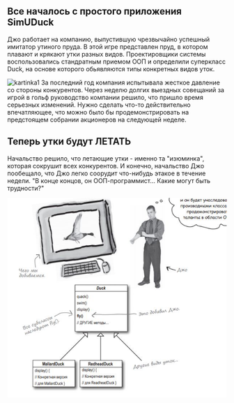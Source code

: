 ## Все началось с простого приложения SimUDuck

Джо работает на компанию, выпустившую чрезвычайно успешный имитатор утиного пруда. В этой игре представлен пруд, в котором плавают и крякают утки разных видов. Проектировщики системы воспользовались стандратным приемом ООП и определили суперкласс Duck, на основе которого обьявляются типы конкретных видов уток.


![kartinka1]()
За последний год компания испытывала жесткое давление со стороны конкурентов. Через неделю долгих выездных совещаний за игрой в гольф руководство компании решило, что пришло время серьезных изменений. Нужно сделать что-то действительно впечатляющее, что можно было бы продемонстрировать на предстоящем собрании акционеров на следующей неделе.


## Теперь утки будут ЛЕТАТЬ
Начальство решило, что летающие утки - именно та "изюминка", которая сокрушит всех конкурентов. И конечно, начальство Джо пообещало, что Джо легко соорудит что-нибудь этакое в течение недели. "В конце концов, он ООП-программист...
Какие могут быть трудности?"


![kartinka2](https://github.com/Ruzajkin/ruzajkin7/blob/master/12.JPG?raw=true)
